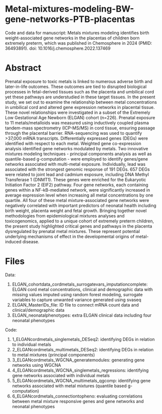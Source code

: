 # Metal-mixtures-modeling-BW-gene-networks-PTB-placentas
Code and data for manuscript: Metals mixtures modeling identifies birth weight-associated gene networks in the placentas of children born extremely preterm, which was published in Chemosphere in 2024 (PMID: 36493891). doi: 10.1016/j.chemosphere.2022.137469

# Abstract 
Prenatal exposure to toxic metals is linked to numerous adverse birth and later-in-life outcomes. These outcomes are tied to disrupted biological processes in fetal-derived tissues such as the placenta and umbilical cord yet these pathways are understudied in these target tissues. In the present study, we set out to examine the relationship between metal concentrations in umbilical cord and altered gene expression networks in placental tissue. These novel relationships were investigated in a subset of the Extremely Low Gestational Age Newborn (ELGAN) cohort (n=226). Prenatal exposure to 11 metals/metalloids was measured using inductively coupled plasma tandem-mass spectrometry (ICP-MS/MS) in cord tissue, ensuring passage through the placental barrier. RNA-sequencing was used to quantify >37,000 mRNA transcripts. Differentially expressed genes (DEGs) were identified with respect to each metal. Weighted gene co-expression analysis identified gene networks modulated by metals. Two innovative mixtures modeling techniques - principal components analysis as well as quantile-based g-computation - were employed to identify genes/gene networks associated with multi-metal exposure. Individually, lead was associated with the strongest genomic response of 191 DEGs. 657 DEGs were related to joint lead and cadmium exposure, including DNA Methyl Transferase 1 (DNMT1). These genes were enriched for the Eukaryotic Initiation Factor 2 (EIF2) pathway. Four gene networks, each containing genes within a NF-kB-mediated network, were significantly increased in average expression level when increasing all metal concentrations by one quartile. All four of these metal mixture-associated gene networks were negatively correlated with important predictors of neonatal health including birth weight, placenta weight and fetal growth. Bringing together novel methodologies from epidemiological mixtures analyses and toxicogenomics, applied to a unique cohort of extremely preterm children, the present study highlighted critical genes and pathways in the placenta dysregulated by prenatal metal mixtures. These represent potential underlying mechanisms of effect in the developmental origins of metal-induced disease.  

# Files 
Data: 
1. ELGAN_cohortdata_cordmetals_surrogatevars_imputationcomplete: ELGAN cord metal concentrations, clinical and demographic data with missing values imputed using random forest modeling, surrogate variables to capture unwanted variance generated using svaseq 
2. ELGAN_MasterIDs_file: ID file to connect mRNA count data and clinical/demographic data 
3. ELGAN_neonatalphenotypes: extra ELGAN clinical data including four neonatal phenotypes 

Code: 
1. 1_ELGANcordmetals_singlemetals_DESeq2: identifying DEGs in relation to individual metals 
2. 2_ELGANcordmetals_multimetals_DESeq2: identifying DEGs in relation to metal mixtures (principal components) 
3. 3_ELGANcordmetals_WGCNA_generatemodules: generating gene networks using WGCNA
4. 4_ELGANcordmetals_WGCNA_singlemetals_regressions: identifying gene networks associated with individual metals
5. 5_ELGANcordmetals_WGCNA_multimetals_qgcomp: identifying gene networks associated with metal mixtures (quantile based g-computation)
6. 6_ELGANcordmetals_connectiontopheno: evaluating correlations between metal mixture responsive genes and gene networks and neonatal phenotypes 
